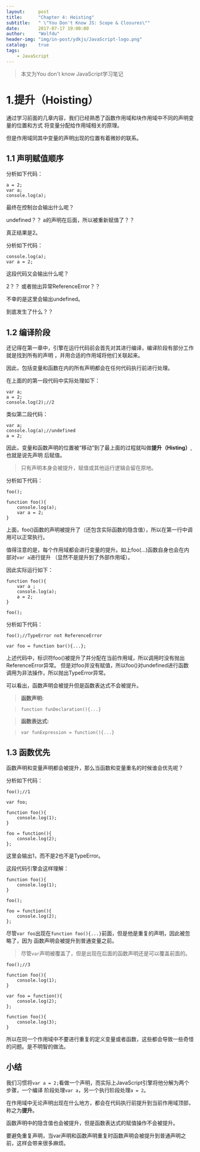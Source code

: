 ```yaml
---
layout:     post
title:      "Chapter 4: Hoisting"
subtitle:   " \"You Don't Know JS: Scope & Closures\""
date:       2017-07-17 19:00:00
author:     "Wolfdu"
header-img: "img/in-post/ydkjs/JavaScript-logo.png"
catalog:    true
tags:
    - JavaScript
---
```


> 本文为You don't know JavaScript学习笔记

# 1.提升（Hoisting）

通过学习前面的几章内容，我们已经熟悉了函数作用域和块作用域中不同的声明变量的位置和方式
将变量分配给作用域相关的原理。

但是作用域同其中变量的声明出现的位置有着微妙的联系。

## 1.1 声明赋值顺序

分析如下代码：

    a = 2;
    var a;
    console.log(a);

最终在控制台会输出什么呢？

undefined？？ a的声明在后面，所以被重新赋值了？？

真正结果是2。

分析如下代码：

    console.log(a);
    var a = 2;

这段代码又会输出什么呢？

2？？ 或者抛出异常ReferenceError？？

不幸的是这里会输出undefined。

到底发生了什么？？

## 1.2 编译阶段

还记得在第一章中，引擎在运行代码前会首先对其进行编译，编译阶段有部分工作就是找到所有的声明
，并用合适的作用域将他们关联起来。

因此，包括变量和函数在内的所有声明都会在任何代码执行前进行处理。

在上面的的第一段代码中实际处理如下：

    var a;
    a = 2;
    console.log(2);//2

类似第二段代码：

    var a;
    console.log(a);//undefined
    a = 2;

因此，变量和函数声明的位置被“移动”到了最上面的过程就叫做**提升（Histing）**,也就是说先声明
后赋值。

> 只有声明本身会被提升，赋值或其他运行逻辑会留在原地。

分析如下代码：

    foo();

    function foo(){
        console.log(a);
        var a = 2;
    }

上面，foo()函数的声明被提升了（还包含实际函数的隐含值），所以在第一行中调用可以正常执行。

值得注意的是，每个作用域都会进行变量的提升。如上foo(...)函数自身也会在内部对`var a`进行提升
（显然不是提升到了外部作用域）。

因此实际运行如下：

    function foo(){
        var a ;
        console.log(a);
        a = 2;
    }

    foo();

分析如下代码：

    foo();//TypeError not ReferenceError

    var foo = function bar(){...};

上述代码中，标识符foo()被提升了并分配在当前作用域，所以调用时没有抛出ReferenceError异常。
但是对foo并没有赋值，所以foo()对undefined进行函数调用为非法操作，所以抛出TypeError异常。

可以看出，函数声明会被提升但是函数表达式不会被提升。

> **函数声明:**

>  `function funDeclaration(){...}`

>**函数表达式:**

> `var funExpression = function(){...}`

## 1.3 函数优先

函数声明和变量声明都会被提升，那么当函数和变量重名的时候谁会优先呢？

分析如下代码：

    foo();//1

    var foo;

    function foo(){
        console.log(1);
    }

    foo = function(){
        console.log(2);
    };

这里会输出1，而不是2也不是TypeError。

这段代码引擎会这样理解：

    function foo(){
        console.log(1);
    }

    foo();

    foo = function(){
        console.log(2);
    };

尽管`var foo`出现在`function foo(){...}`前面，但是他是重复的声明，因此被忽略了，因为
函数声明会被提升到普通变量之前。

> 尽管`var`声明被覆盖了，但是出现在后面的函数声明还是可以覆盖前面的。

    foo();//3

    function foo(){
        console.log(1);
    }

    var foo = function(){
        console.log(2);
    };

    function foo(){
        console.log(3);
    }

所以在同一个作用域中不要进行重复的定义变量或者函数，这些都会导致一些奇怪的问题。是不明智的做法。

## 小结

我们习惯将`var a = 2;`看做一个声明，而实际上JavaScript引擎将他分解为两个步骤，一个编译
阶段处理`var a`，另一个执行阶段处理`a = 2`。

在作用域中无论声明出现在什么地方，都会在代码执行前提升到当前作用域顶部，称之为**提升**。

函数声明中的隐含值也会被提升，但是函数表达式的赋值操作不会被提升。

要避免重复声明，当var声明和函数声明重复时函数声明会被提升到普通声明之前，这样会带来很多麻烦。

